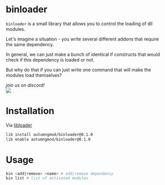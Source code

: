 # binloader
``binloader`` is a small library that allows you to control the loading of dll modules.

Let's imagine a situation - you write several different addons that require the same dependency.

In general, we can just make a bunch of identical if constructs that would check if this dependency is loaded or not.

But why do that if you can just write one command that will make the modules load themselves?

*join us on discord!*\
<a href="https://discord.gg/HspPfVkHGh">
  <img src="https://discordapp.com/api/guilds/1161025351099625625/widget.png?style=shield">
</a>

# Installation
Via [libloader](https://github.com/autumngmod/libloader)
```bash
lib install autumngmod/binloader@0.1.0
lib enable autumngmod/binloader@0.1.0
```

# Usage
```bash
bin <add|remove> <name> # add/remove dependency
bin list # list of activated modules
```